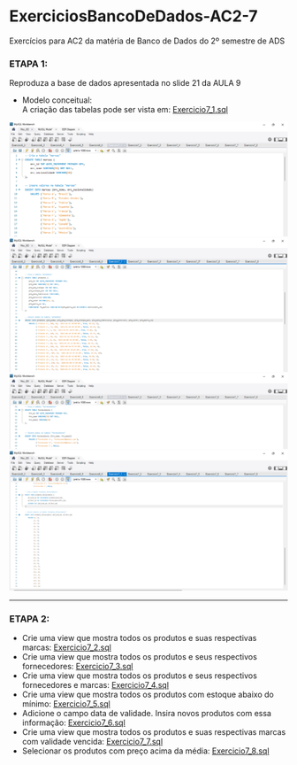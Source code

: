 # ExerciciosBancoDeDados-AC2-7
Exercícios para AC2 da matéria de Banco de Dados do 2º semestre de ADS

### ETAPA 1:

Reproduza a base de dados apresentada no slide 21 da AULA 9<br>
* Modelo conceitual:<br>
A criação das tabelas pode ser vista em: [Exercicio7_1.sql](https://github.com/YasminBrazASilva/ExerciciosBancoDeDados-AC2-7/blob/main/Exercicio7_1.sql)

![ExercicioTela7_1_1.png](https://github.com/YasminBrazASilva/ExerciciosBancoDeDados-AC2-7/blob/main/ExercicioTela7_1_1.png)
![ExercicioTela7_1_2.png](https://github.com/YasminBrazASilva/ExerciciosBancoDeDados-AC2-7/blob/main/ExercicioTela7_1_2.png)
![ExercicioTela7_1_3.png](https://github.com/YasminBrazASilva/ExerciciosBancoDeDados-AC2-7/blob/main/ExercicioTela7_1_3.png)
![ExercicioTela7_1_4.png](https://github.com/YasminBrazASilva/ExerciciosBancoDeDados-AC2-7/blob/main/ExercicioTela7_1_4.png)

---

### ETAPA 2:
* Crie uma view que mostra todos os produtos e suas respectivas marcas: [Exercicio7_2.sql](https://github.com/YasminBrazASilva/ExerciciosBancoDeDados-AC2-7/blob/main/Exercicio7_2.sql)
* Crie uma view que mostra todos os produtos e seus respectivos fornecedores: [Exercicio7_3.sql](https://github.com/YasminBrazASilva/ExerciciosBancoDeDados-AC2-7/blob/main/Exercicio7_3.sql)
* Crie uma view que mostra todos os produtos e seus respectivos fornecedores e marcas: [Exercicio7_4.sql](https://github.com/YasminBrazASilva/ExerciciosBancoDeDados-AC2-7/blob/main/Exercicio7_4.sql)
* Crie uma view que mostra todos os produtos com estoque abaixo do mínimo: [Exercicio7_5.sql](https://github.com/YasminBrazASilva/ExerciciosBancoDeDados-AC2-7/blob/main/Exercicio7_5.sql)
* Adicione o campo data de validade. Insira novos produtos com essa informação: [Exercicio7_6.sql](https://github.com/YasminBrazASilva/ExerciciosBancoDeDados-AC2-7/blob/main/Exercicio7_6.sql)
* Crie uma view que mostra todos os produtos e suas respectivas marcas com validade vencida: [Exercicio7_7.sql](https://github.com/YasminBrazASilva/ExerciciosBancoDeDados-AC2-7/blob/main/Exercicio7_7.sql)
* Selecionar os produtos com preço acima da média: [Exercicio7_8.sql](https://github.com/YasminBrazASilva/ExerciciosBancoDeDados-AC2-7/blob/main/Exercicio7_8.sql)
